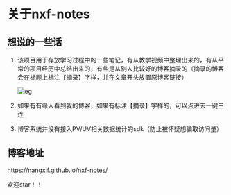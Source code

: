# 关于nxf-notes

## 想说的一些话

1. 该项目用于存放学习过程中的一些笔记，有从教学视频中整理出来的，有从平常的项目经历中总结出来的，有些是从别人比较好的博客摘录的（摘录的博客会在标题上标注【摘录】字样，并在文章开头放置原博客链接）

   ![eg](https://nangxif.github.io/nxf-notes/readme-1.png)

2. 如果有有缘人看到我的博客，如果有标注【摘录】字样的，可以点进去一键三连

3. 博客系统并没有接入PV/UV相关数据统计的sdk（防止被怀疑想骗取访问量）

## 博客地址

https://nangxif.github.io/nxf-notes/

欢迎star！！
